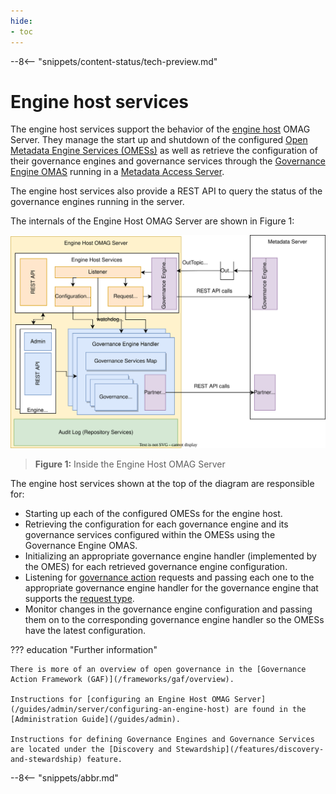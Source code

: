 ```yaml
---
hide:
- toc
---
```


<!-- SPDX-License-Identifier: CC-BY-4.0 -->
<!-- Copyright Contributors to the ODPi Egeria project 2020. -->

--8<-- "snippets/content-status/tech-preview.md"

# Engine host services

The engine host services support the behavior of the [engine host](/concepts/engine-host) OMAG Server.  They manage the start up and shutdown of the configured [Open Metadata Engine Services (OMESs)](/services/omes) as well as retrieve the configuration of their governance engines and governance services through the [Governance Engine OMAS](/services/omas/governance-engine/overview) running in a [Metadata Access Server](/concepts/metadata-access-server).

The engine host services also provide a REST API to query the status of the governance engines running in the server.

The internals of the Engine Host OMAG Server are shown in Figure 1:

![Figure 1](/services/omes/engine-services-engine-host-internals.svg)
> **Figure 1:** Inside the Engine Host OMAG Server

The engine host services shown at the top of the diagram are responsible for:

* Starting up each of the configured OMESs for the engine host.
* Retrieving the configuration for each governance engine and its governance services configured within the OMESs using the Governance Engine OMAS.
* Initializing an appropriate governance engine handler (implemented by the OMES) for each retrieved governance engine configuration.
* Listening for [governance action](/concepts/governance-action/overview) requests and passing each one to the appropriate governance engine handler for the governance engine that supports the [request type](/concepts/governance-request-type).  
* Monitor changes in the governance engine configuration and passing them on to the corresponding governance engine handler so the OMESs have the latest configuration.


??? education "Further information"

    There is more of an overview of open governance in the [Governance Action Framework (GAF)](/frameworks/gaf/overview).

    Instructions for [configuring an Engine Host OMAG Server](/guides/admin/server/configuring-an-engine-host) are found in the [Administration Guide](/guides/admin).

    Instructions for defining Governance Engines and Governance Services are located under the [Discovery and Stewardship](/features/discovery-and-stewardship) feature.

--8<-- "snippets/abbr.md"